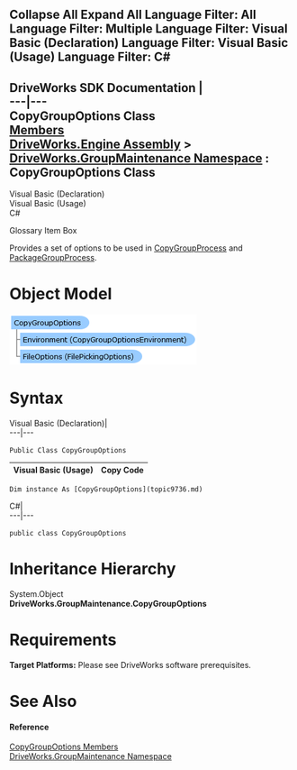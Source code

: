 Collapse All Expand All Language Filter: All  Language Filter: Multiple  Language Filter: Visual Basic (Declaration) Language Filter: Visual Basic (Usage) Language Filter: C#  
---  
DriveWorks SDK Documentation  |   
---|---  
CopyGroupOptions Class   
[Members](topic9737.md)   
[DriveWorks.Engine Assembly](topic2156.md) > [DriveWorks.GroupMaintenance Namespace](topic9628.md) : CopyGroupOptions Class  
---  
  
Visual Basic (Declaration)    
Visual Basic (Usage)    
C# 

Glossary Item Box

Provides a set of options to be used in [CopyGroupProcess](topic9776.md) and [PackageGroupProcess](topic9925.md). 

# Object Model

![](dotnetdiagramimages/image469.png)

# Syntax

Visual Basic (Declaration)|   
---|---  
      
    
    Public Class CopyGroupOptions   
  
Visual Basic (Usage)| Copy Code  
---|---  
      
    
    Dim instance As [CopyGroupOptions](topic9736.md)  
  
C#|   
---|---  
      
    
    public class CopyGroupOptions   
  
# Inheritance Hierarchy

System.Object  
**DriveWorks.GroupMaintenance.CopyGroupOptions**  


# Requirements

**Target Platforms:** Please see DriveWorks software prerequisites.

# See Also

#### Reference

[CopyGroupOptions Members](topic9737.md)   
[DriveWorks.GroupMaintenance Namespace](topic9628.md)


